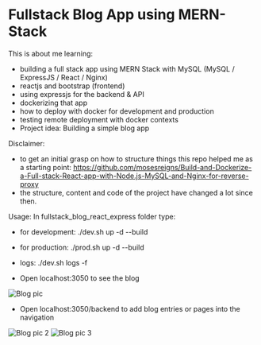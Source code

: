 # Fullstack Blog App using MERN-Stack

This is about me learning:
* building a full stack app using MERN Stack with MySQL (MySQL / ExpressJS / React / Nginx)
* reactjs and bootstrap (frontend)
* using expressjs for the backend & API
* dockerizing that app
* how to deploy with docker for development and production
* testing remote deployment with docker contexts
* Project idea: Building a simple blog app

Disclaimer:
* to get an initial grasp on how to structure things this repo helped me as a starting point: https://github.com/mosesreigns/Build-and-Dockerize-a-Full-stack-React-app-with-Node.js-MySQL-and-Nginx-for-reverse-proxy
* the structure, content and code of the project have changed a lot since then.

Usage:
In fullstack_blog_react_express folder type:
* for development: ./dev.sh up -d --build
* for production: ./prod.sh up -d --build
* logs: ./dev.sh logs -f

* Open localhost:3050 to see the blog


![Blog pic](https://sicktechtips.com/blog1.png)

* Open localhost:3050/backend to add blog entries or pages into the navigation

![Blog pic 2](https://sicktechtips.com/blog2.png)
![Blog pic 3](https://sicktechtips.com/blog3.png)
